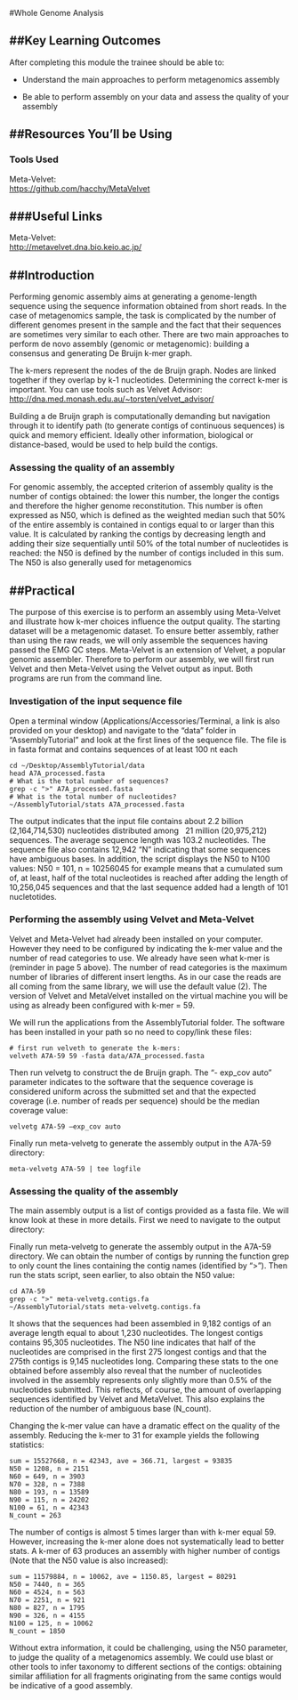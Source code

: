 #Whole Genome Analysis

##Key Learning Outcomes
---------------------

After completing this module the trainee should be able to:

-   Understand the main approaches to perform metagenomics assembly

-   Be able to perform assembly on your data and assess the quality of your assembly

##Resources You’ll be Using
-------------------------

### Tools Used

Meta-Velvet:   
https://github.com/hacchy/MetaVelvet

###Useful Links
------------

Meta-Velvet:   
http://metavelvet.dna.bio.keio.ac.jp/

##Introduction
------------

Performing genomic assembly aims at generating a genome-length sequence
using the sequence information obtained from short reads. In the case of
metagenomics sample, the task is complicated by the number of different
genomes present in the sample and the fact that their sequences are
sometimes very similar to each other. There are two main approaches to
perform de novo assembly (genomic or metagenomic): building a consensus
and generating De Bruijn k-mer graph.

The k-mers represent the nodes of the de Bruijn graph. Nodes are linked
together if they overlap by k-1 nucleotides. Determining the correct
k-mer is important. You can use tools such as Velvet Advisor:
<http://dna.med.monash.edu.au/~torsten/velvet_advisor/>

Building a de Bruijn graph is computationally demanding but navigation
through it to identify path (to generate contigs of continuous
sequences) is quick and memory efficient. Ideally other information,
biological or distance-based, would be used to help build the contigs.

### Assessing the quality of an assembly

For genomic assembly, the accepted criterion of assembly quality is the
number of contigs obtained: the lower this number, the longer the
contigs and therefore the higher genome reconstitution. This number is
often expressed as N50, which is defined as the weighted median such
that 50% of the entire assembly is contained in contigs equal to or
larger than this value. It is calculated by ranking the contigs by
decreasing length and adding their size sequentially until 50% of the
total number of nucleotides is reached: the N50 is defined by the number
of contigs included in this sum. The N50 is also generally used for
metagenomics

##Practical
---------

The purpose of this exercise is to perform an assembly using Meta-Velvet
and illustrate how k-mer choices influence the output quality. The
starting dataset will be a metagenomic dataset. To ensure better
assembly, rather than using the raw reads, we will only assemble the
sequences having passed the EMG QC steps. Meta-Velvet is an extension of
Velvet, a popular genomic assembler. Therefore to perform our assembly,
we will first run Velvet and then Meta-Velvet using the Velvet output as
input. Both programs are run from the command line.

### Investigation of the input sequence file

Open a terminal window (Applications/Accessories/Terminal, a link is
also provided on your desktop) and navigate to the “data” folder in
“AssemblyTutorial” and look at the first lines of the sequence file. The
file is in fasta format and contains sequences of at least 100 nt each

    cd ~/Desktop/AssemblyTutorial/data
    head A7A_processed.fasta
    # What is the total number of sequences?
    grep -c ">" A7A_processed.fasta
    # What is the total number of nucleotides?
    ~/AssemblyTutorial/stats A7A_processed.fasta

The output indicates that the input file contains about 2.2 billion
(2,164,714,530) nucleotides distributed among   21 million (20,975,212)
sequences. The average sequence length was 103.2 nucleotides. The
sequence file also contains 12,942 “N” indicating that some sequences
have ambiguous bases. In addition, the script displays the N50 to N100
values: N50 = 101, n = 10256045 for example means that a cumulated sum
of, at least, half of the total nucleotides is reached after adding the
length of 10,256,045 sequences and that the last sequence added had a
length of 101 nucletotides.

### Performing the assembly using Velvet and Meta-Velvet

Velvet and Meta-Velvet had already been installed on your computer.
However they need to be configured by indicating the k-mer value and the
number of read categories to use. We already have seen what k-mer is
(reminder in page 5 above). The number of read categories is the maximum
number of libraries of different insert lengths. As in our case the
reads are all coming from the same library, we will use the default
value (2). The version of Velvet and MetaVelvet installed on the virtual
machine you will be using as already been configured with k-mer = 59.

We will run the applications from the AssemblyTutorial folder. The
software has been installed in your path so no need to copy/link these
files:

    # first run velveth to generate the k-mers:
    velveth A7A-59 59 -fasta data/A7A_processed.fasta

Then run velvetg to construct the de Bruijn graph. The “- exp\_cov auto”
parameter indicates to the software that the sequence coverage is
considered uniform across the submitted set and that the expected
coverage (i.e. number of reads per sequence) should be the median
coverage value:

    velvetg A7A-59 –exp_cov auto

Finally run meta-velvetg to generate the assembly output in the A7A-59
directory:

    meta-velvetg A7A-59 | tee logfile

### Assessing the quality of the assembly

The main assembly output is a list of contigs provided as a fasta file.
We will know look at these in more details. First we need to navigate to
the output directory:

Finally run meta-velvetg to generate the assembly output in the A7A-59
directory. We can obtain the number of contigs by running the function
grep to only count the lines containing the contig names (identified by
“&gt;”). Then run the stats script, seen earlier, to also obtain the N50
value:

    cd A7A-59
    grep -c ">" meta-velvetg.contigs.fa
    ~/AssemblyTutorial/stats meta-velvetg.contigs.fa

It shows that the sequences had been assembled in 9,182 contigs of an
average length equal to about 1,230 nucleotides. The longest contigs
contains 95,305 nucleotides. The N50 line indicates that half of the
nucleotides are comprised in the first 275 longest contigs and that the
275th contigs is 9,145 nucleotides long. Comparing these stats to the
one obtained before assembly also reveal that the number of nucleotides
involved in the assembly represents only slightly more than 0.5% of the
nucleotides submitted. This reflects, of course, the amount of
overlapping sequences identified by Velvet and MetaVelvet. This also
explains the reduction of the number of ambiguous base (N\_count).

Changing the k-mer value can have a dramatic effect on the quality of
the assembly. Reducing the k-mer to 31 for example yields the following
statistics:

    sum = 15527668, n = 42343, ave = 366.71, largest = 93835
    N50 = 1208, n = 2151
    N60 = 649, n = 3903
    N70 = 328, n = 7388
    N80 = 193, n = 13589
    N90 = 115, n = 24202
    N100 = 61, n = 42343
    N_count = 263

The number of contigs is almost 5 times larger than with k-mer equal 59.
However, increasing the k-mer alone does not systematically lead to
better stats. A k-mer of 63 produces an assembly with higher number of
contigs (Note that the N50 value is also increased):

    sum = 11579884, n = 10062, ave = 1150.85, largest = 80291
    N50 = 7440, n = 365
    N60 = 4524, n = 563
    N70 = 2251, n = 921
    N80 = 827, n = 1795
    N90 = 326, n = 4155
    N100 = 125, n = 10062
    N_count = 1850

Without extra information, it could be challenging, using the N50
parameter, to judge the quality of a metagenomics assembly. We could use
blast or other tools to infer taxonomy to different sections of the
contigs: obtaining similar affiliation for all fragments originating
from the same contigs would be indicative of a good assembly.
